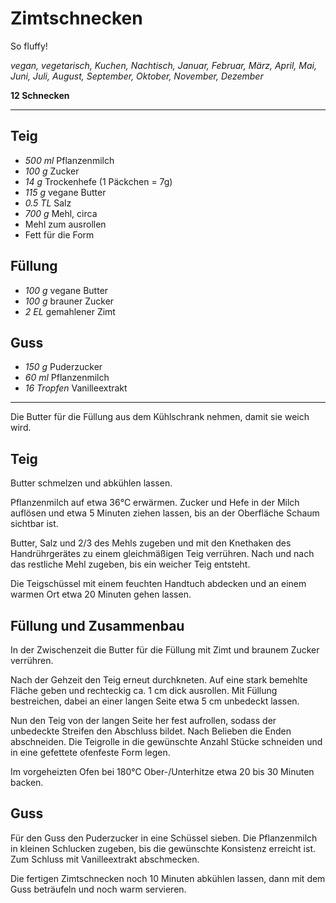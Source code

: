 # Zimtschnecken

So fluffy!

*vegan, vegetarisch, Kuchen, Nachtisch, Januar, Februar, März, April, Mai, Juni, Juli, August, September, Oktober, November, Dezember*

**12 Schnecken**

---

## Teig

- *500 ml* Pflanzenmilch
- *100 g* Zucker
- *14 g* Trockenhefe (1 Päckchen = 7g)
- *115 g* vegane Butter
- *0.5 TL* Salz
- *700 g* Mehl, circa
- Mehl zum ausrollen
- Fett für die Form

## Füllung

- *100 g* vegane Butter
- *100 g* brauner Zucker
- *2 EL* gemahlener Zimt

## Guss

- *150 g* Puderzucker
- *60 ml* Pflanzenmilch
- *16 Tropfen* Vanilleextrakt

---

Die Butter für die Füllung aus dem Kühlschrank nehmen, damit sie weich wird.

## Teig

Butter schmelzen und abkühlen lassen.

Pflanzenmilch auf etwa 36°C erwärmen. Zucker und Hefe in der Milch auflösen und etwa 5 Minuten ziehen lassen, bis an der Oberfläche Schaum sichtbar ist.

Butter, Salz und 2/3 des Mehls zugeben und mit den Knethaken des Handrührgerätes zu einem gleichmäßigen Teig verrühren. Nach und nach das restliche Mehl zugeben, bis ein weicher Teig entsteht.

Die Teigschüssel mit einem feuchten Handtuch abdecken und an einem warmen Ort etwa 20 Minuten gehen lassen.

## Füllung und Zusammenbau

In der Zwischenzeit die Butter für die Füllung mit Zimt und braunem Zucker verrühren. 

Nach der Gehzeit den Teig erneut durchkneten. Auf eine stark bemehlte Fläche geben und rechteckig ca. 1 cm dick ausrollen. Mit Füllung bestreichen, dabei an einer langen Seite etwa 5 cm unbedeckt lassen.

Nun den Teig von der langen Seite her fest aufrollen, sodass der unbedeckte Streifen den Abschluss bildet. Nach Belieben die Enden abschneiden. Die Teigrolle in die gewünschte Anzahl Stücke schneiden und in eine gefettete ofenfeste Form legen. 

Im vorgeheizten Ofen bei 180°C Ober-/Unterhitze etwa 20 bis 30 Minuten backen.

## Guss

Für den Guss den Puderzucker in eine Schüssel sieben. Die Pflanzenmilch in kleinen Schlucken zugeben, bis die gewünschte Konsistenz erreicht ist. Zum Schluss mit Vanilleextrakt abschmecken.

Die fertigen Zimtschnecken noch 10 Minuten abkühlen lassen, dann mit dem Guss beträufeln und noch warm servieren.
